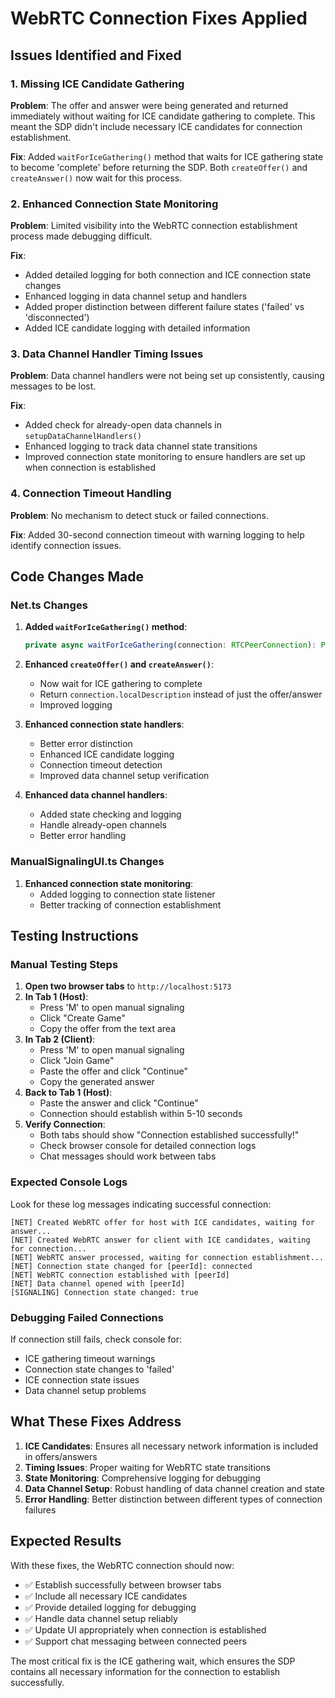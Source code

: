 # WebRTC Connection Fixes Applied

## Issues Identified and Fixed

### 1. **Missing ICE Candidate Gathering**
**Problem**: The offer and answer were being generated and returned immediately without waiting for ICE candidate gathering to complete. This meant the SDP didn't include necessary ICE candidates for connection establishment.

**Fix**: Added `waitForIceGathering()` method that waits for ICE gathering state to become 'complete' before returning the SDP. Both `createOffer()` and `createAnswer()` now wait for this process.

### 2. **Enhanced Connection State Monitoring**
**Problem**: Limited visibility into the WebRTC connection establishment process made debugging difficult.

**Fix**: 
- Added detailed logging for both connection and ICE connection state changes
- Enhanced logging in data channel setup and handlers
- Added proper distinction between different failure states ('failed' vs 'disconnected')
- Added ICE candidate logging with detailed information

### 3. **Data Channel Handler Timing Issues**
**Problem**: Data channel handlers were not being set up consistently, causing messages to be lost.

**Fix**:
- Added check for already-open data channels in `setupDataChannelHandlers()`
- Enhanced logging to track data channel state transitions
- Improved connection state monitoring to ensure handlers are set up when connection is established

### 4. **Connection Timeout Handling**
**Problem**: No mechanism to detect stuck or failed connections.

**Fix**: Added 30-second connection timeout with warning logging to help identify connection issues.

## Code Changes Made

### Net.ts Changes
1. **Added `waitForIceGathering()` method**:
   ```typescript
   private async waitForIceGathering(connection: RTCPeerConnection): Promise<void>
   ```

2. **Enhanced `createOffer()` and `createAnswer()`**:
   - Now wait for ICE gathering to complete
   - Return `connection.localDescription` instead of just the offer/answer
   - Improved logging

3. **Enhanced connection state handlers**:
   - Better error distinction
   - Enhanced ICE candidate logging
   - Connection timeout detection
   - Improved data channel setup verification

4. **Enhanced data channel handlers**:
   - Added state checking and logging
   - Handle already-open channels
   - Better error handling

### ManualSignalingUI.ts Changes
1. **Enhanced connection state monitoring**:
   - Added logging to connection state listener
   - Better tracking of connection establishment

## Testing Instructions

### Manual Testing Steps
1. **Open two browser tabs** to `http://localhost:5173`
2. **In Tab 1 (Host)**:
   - Press 'M' to open manual signaling
   - Click "Create Game"
   - Copy the offer from the text area
3. **In Tab 2 (Client)**:
   - Press 'M' to open manual signaling
   - Click "Join Game"
   - Paste the offer and click "Continue"
   - Copy the generated answer
4. **Back to Tab 1 (Host)**:
   - Paste the answer and click "Continue"
   - Connection should establish within 5-10 seconds
5. **Verify Connection**:
   - Both tabs should show "Connection established successfully!"
   - Check browser console for detailed connection logs
   - Chat messages should work between tabs

### Expected Console Logs
Look for these log messages indicating successful connection:
```
[NET] Created WebRTC offer for host with ICE candidates, waiting for answer...
[NET] Created WebRTC answer for client with ICE candidates, waiting for connection...
[NET] WebRTC answer processed, waiting for connection establishment...
[NET] Connection state changed for [peerId]: connected
[NET] WebRTC connection established with [peerId]
[NET] Data channel opened with [peerId]
[SIGNALING] Connection state changed: true
```

### Debugging Failed Connections
If connection still fails, check console for:
- ICE gathering timeout warnings
- Connection state changes to 'failed'
- ICE connection state issues
- Data channel setup problems

## What These Fixes Address

1. **ICE Candidates**: Ensures all necessary network information is included in offers/answers
2. **Timing Issues**: Proper waiting for WebRTC state transitions
3. **State Monitoring**: Comprehensive logging for debugging
4. **Data Channel Setup**: Robust handling of data channel creation and state
5. **Error Handling**: Better distinction between different types of connection failures

## Expected Results

With these fixes, the WebRTC connection should now:
- ✅ Establish successfully between browser tabs
- ✅ Include all necessary ICE candidates
- ✅ Provide detailed logging for debugging
- ✅ Handle data channel setup reliably
- ✅ Update UI appropriately when connection is established
- ✅ Support chat messaging between connected peers

The most critical fix is the ICE gathering wait, which ensures the SDP contains all necessary information for the connection to establish successfully.
